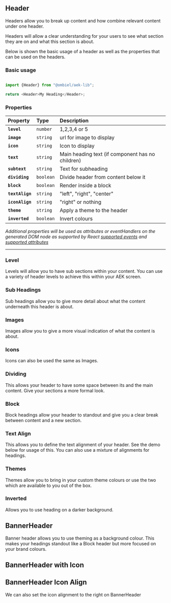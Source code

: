 ## Header

Headers allow you to break up content and how combine relevant content under one header.

Headers will allow a clear understanding for your users to see what section they are on and what this section is about.

Below is shown the basic usage of a header as well as the properties that can be used on the headers.

### Basic usage

``` javascript

import {Header} from "@ombiel/aek-lib";

return <Header>My Heading</Header>;


```

### Properties

| Property        | Type      | Description                                      |
|:----------------|:----------|:-------------------------------------------------|
| **`level`**     | `number`  | 1,2,3,4 or 5                                     |
| **`image`**     | `string`  | url for image to display                         |
| **`icon`**      | `string`  | Icon to display                                  |
| **`text`**      | `string`  | Main heading text (if component has no children) |
| **`subtext`**   | `string`  | Text for subheading                              |
| **`dividing`**  | `boolean` | Divide header from content below it              |
| **`block`**     | `boolean` | Render inside a block                            |
| **`textAlign`** | `string`  | "left", "right", "center"                        |
| **`iconAlign`** | `string`  | "right" or nothing                               |
| **`theme`**     | `string`  | Apply a theme to the header                      |
| **`inverted`**  | `boolean` | Invert colours                                   |

_Additional properties will be used as attributes or eventHandlers on the generated DOM node as supported by React [supported events](https://facebook.github.io/react/docs/events.html#supported-events) and [supported attributes](https://facebook.github.io/react/docs/tags-and-attributes.html#html-attributes)_

--------

<script>
  window.lorem = "Nulla vitae elit libero, a pharetra augue. Fusce dapibus, tellus ac cursus commodo, tortor mauris condimentum nibh, ut fermentum massa justo sit amet risus. Aenean lacinia bibendum nulla sed consectetur.";

  window.longLorem = [
   React.createElement("p",null,"Integer posuere erat a ante venenatis dapibus posuere velit aliquet. Nullam id dolor id nibh ultricies vehicula ut id elit. Aenean lacinia bibendum nulla sed consectetur. Nullam id dolor id nibh ultricies vehicula ut id elit."),

   React.createElement("p",null,"Praesent commodo cursus magna, vel scelerisque nisl consectetur et. Aenean eu leo quam. Pellentesque ornare sem lacinia quam venenatis vestibulum. Cum sociis natoque penatibus et magnis dis parturient montes, nascetur ridiculus mus. Sed posuere consectetur est at lobortis. Aenean lacinia bibendum nulla sed consectetur. Fusce dapibus, tellus ac cursus commodo, tortor mauris condimentum nibh, ut fermentum massa justo sit amet risus. Vivamus sagittis lacus vel augue laoreet rutrum faucibus dolor auctor."),

    React.createElement("p",null,"Nullam id dolor id nibh ultricies vehicula ut id elit. Donec ullamcorper nulla non metus auctor fringilla. Curabitur blandit tempus porttitor. Vestibulum id ligula porta felis euismod semper.")
  ];

</script>


### Level

Levels will allow you to have sub sections within your content. You can use a variety of header levels to achieve this within your AEK screen.

<script type="text/aek-example" data-ex="148604109743703750563" >

  import {
    Header,
    Segment,
  } from "@ombiel/aek-lib";

  import {times} from "lodash";

  const content = [];

  times(5,function(level) {
    content.push(<Header key={level} level={level+1}>Heading Level {level+1}</Header>);
    content.push(<p key={`lorem-${level}`}>{lorem}</p>);
  });

  return <Segment>{content}</Segment>;

</script>


### Sub Headings

Sub headings allow you to give more detail about what the content underneath this header is about.

<script type="text/aek-example" data-ex="148604109743781021444" >

  import {Header,Segment} from "@ombiel/aek-lib";
  import {times} from "lodash";

  const content = times(5,function(level) {
    return <Header key={level} subtext="Sub Heading" level={level}>Heading Level {level+1}</Header>;
  });

  return <Segment>{content}</Segment>;

</script>

### Images

Images allow you to give a more visual indication of what the content is about.

<script type="text/aek-example" data-ex="148604109743720461564" >

  import {Header,Segment} from "@ombiel/aek-lib";
  import {times} from "lodash";

  const content = times(5,function(level) {
    var image = `https://ph.ob1.nu/100/100?${level}`;
    return <Header key={level} image={image} subtext="Sub Heading" level={level}>Heading Level {level+1}</Header>;
  });

  return <Segment>{content}</Segment>;

</script>


### Icons

Icons can also be used the same as Images.

<script type="text/aek-example" data-ex="148604109743742373678" >

  import {Header,Segment} from "@ombiel/aek-lib";
  import {times} from "lodash";

  const content = times(5,function(level) {

    return <Header key={level} icon="rocket" subtext="Sub Heading" level={level}>Heading Level {level+1}</Header>;
  });

  return <Segment>{content}</Segment>;

</script>

### Dividing

This allows your header to have some space between its and the main content. Give your sections a more formal look.

<script type="text/aek-example" data-ex="148604109743748042163" >

  import {Header,Segment} from "@ombiel/aek-lib";
  import {times} from "lodash";

  const content = [];

  times(5,function(level) {
    content.push(<Header key={level} dividing icon="home" subtext="Sub Heading" level={level}>Heading Level {level+1}</Header>);  
    content.push(<p key={`lorem=${level}`}>{lorem}</p>);  
  });

  return <Segment>{content}</Segment>;

</script>

### Block

Block headings allow your header to standout and give you a clear break between content and a new section.

<script type="text/aek-example" data-ex="148604109743756243151" >

  import {Header,Segment} from "@ombiel/aek-lib";
  import {times} from "lodash";

  const content = times(5,function(level) {

    return <Header key={level} block icon="at" subtext="Sub Heading" level={level}>Heading Level {level+1}</Header>;
  });

  return <Segment>{content}</Segment>;

</script>

### Text Align

This allows you to define the text alignment of your header. See the demo below for usage of this. You can also use a mixture of alignments for headings.

<script type="text/aek-example" data-component="Example" data-ex="148604109743785183812" >

  var alignments = ["left","center","right"]

  import {Header,Segment} from "@ombiel/aek-lib";
  import {times} from "lodash";

  class Example extends React.Component{

    constructor() {
      super();
      this.state = {
        alignIndex:0
      };
    }

    changeAlignment = ()=> {
      let alignIndex = this.state.alignIndex + 1;
      if(alignIndex > alignments.length -1 ) {
        alignIndex = 0;
      }
      this.setState({alignIndex});
    }

    componentDidMount() {
      setInterval(this.changeAlignment,3000);
    }

    render() {
      const alignment = alignments[this.state.alignIndex];
      const content = times(5,function(level) {
        return <Header key={level} textAlign={alignment} dividing subtext={alignment} level={level}>Heading Level {level+1}</Header>;
      }.bind(this));

      return <Segment>{content}</Segment>;

    }
  };

</script>

### Themes

Themes allow you to bring in your custom theme colours or use the two which are available to you out of the box.

<script type="text/aek-example" data-ex="148604109743762285413" >

  import {Header,Segment} from "@ombiel/aek-lib";
  import {times} from "lodash";

  const content = times(5,function(level) {
    return <Header key={level} icon="rocket" theme="alt" subtext="Sub Heading" level={level}>Heading Level {level+1}</Header>;
  });

  return <Segment>{content}</Segment>;

</script>

### Inverted

Allows you to use heading on a darker background.

<script type="text/aek-example" data-ex="148604109743727605312" >

  import {Header,Segment} from "@ombiel/aek-lib";
  import {times} from "lodash";

  const content = times(5,function(level) {
    return <Header key={level} inverted icon="dashboard" subtext="Sub Heading" level={level}>Heading Level {level+1}</Header>;
  });

  return <Segment inverted>{content}</Segment>;

</script>

<script type="text/aek-example" data-ex="148604109743769537054" >

  import {Header,Segment} from "@ombiel/aek-lib";
  import {times} from "lodash";

  const content = times(5,function(level) {
    return <Header key={level} inverted theme="alt" icon="rocket" subtext="Sub Heading" level={level}>Heading Level {level+1}</Header>;
  });

  return <Segment inverted>{content}</Segment>;

</script>


## BannerHeader

Banner header allows you to use theming as a background colour. This makes your headings standout like a Block header but more focused on your brand colours.

<script type="text/aek-example" data-ex="148604109743728472803" >

  import {BannerHeader,Segment} from "@ombiel/aek-lib";
  import {times} from "lodash";

  const content = times(5,function(level) {
    return <BannerHeader key={level} theme="alt" subtext="Sub Heading" level={level} style={{marginBottom:"1em"}}>Heading Level {level+1}</BannerHeader>;
  });

  return <div>{content}</div>;

</script>

## BannerHeader with Icon

<script type="text/aek-example" data-ex="148604109743771425669" >

  import {BannerHeader,Segment} from "@ombiel/aek-lib";
  import {times} from "lodash";

  var content = times(5,function(level) {
    return <BannerHeader key={level} theme="alt" icon="comments" subtext="Sub Heading" level={level} style={{marginBottom:"1em"}}>Heading Level {level+1}</BannerHeader>;
  });

  return <div>{content}</div>;

</script>

## BannerHeader Icon Align

We can also set the icon alignment to the right on BannerHeader

<script type="text/aek-example" data-ex="148604109743778634850" >

  import {BannerHeader,Segment} from "@ombiel/aek-lib";
  import {times} from "lodash";

  var content = times(5,function(level) {
    return <BannerHeader key={level} iconAlign="right" theme="alt" icon="comments" subtext="Sub Heading" level={level} style={{marginBottom:"1em"}}>Heading Level {level+1}</BannerHeader>;
  });

  return <div>{content}</div>;

</script>
